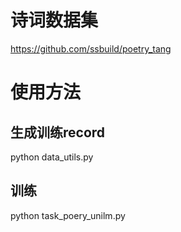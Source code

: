 # 诗词数据集
https://github.com/ssbuild/poetry_tang

# 使用方法 

## 生成训练record
python data_utils.py

## 训练
python task_poery_unilm.py
